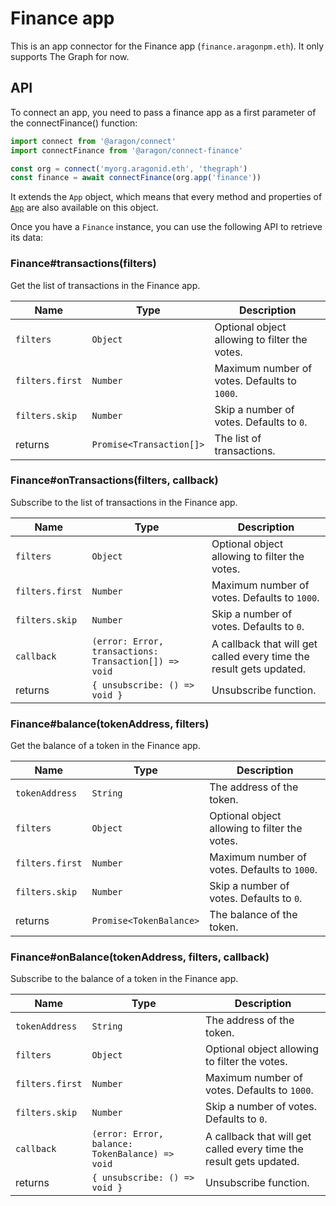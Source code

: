 # Finance app

This is an app connector for the Finance app (`finance.aragonpm.eth`). It only supports The Graph for now.

## API

To connect an app, you need to pass a finance app as a first parameter of the connectFinance() function:

```js
import connect from '@aragon/connect'
import connectFinance from '@aragon/connect-finance'

const org = connect('myorg.aragonid.eth', 'thegraph')
const finance = await connectFinance(org.app('finance'))
```

It extends the `App` object, which means that every method and properties of [`App`](../api-reference/app.md) are also available on this object.

Once you have a `Finance` instance, you can use the following API to retrieve its data:

### Finance\#transactions\(filters\)

Get the list of transactions in the Finance app.

| Name            | Type                     | Description                                   |
| --------------- | ------------------------ | --------------------------------------------- |
| `filters`       | `Object`                 | Optional object allowing to filter the votes. |
| `filters.first` | `Number`                 | Maximum number of votes. Defaults to `1000`.  |
| `filters.skip`  | `Number`                 | Skip a number of votes. Defaults to `0`.      |
| returns         | `Promise<Transaction[]>` | The list of transactions.                     |

### Finance\#onTransactions\(filters, callback\)

Subscribe to the list of transactions in the Finance app.

| Name            | Type                                                  | Description                                                         |
| --------------- | ----------------------------------------------------- | ------------------------------------------------------------------- |
| `filters`       | `Object`                                              | Optional object allowing to filter the votes.                       |
| `filters.first` | `Number`                                              | Maximum number of votes. Defaults to `1000`.                        |
| `filters.skip`  | `Number`                                              | Skip a number of votes. Defaults to `0`.                            |
| `callback`      | `(error: Error, transactions: Transaction[]) => void` | A callback that will get called every time the result gets updated. |
| returns         | `{ unsubscribe: () => void }`                         | Unsubscribe function.                                               |

### Finance\#balance\(tokenAddress, filters\)

Get the balance of a token in the Finance app.

| Name            | Type                    | Description                                   |
| --------------- | ----------------------- | --------------------------------------------- |
| `tokenAddress`  | `String`                | The address of the token.                     |
| `filters`       | `Object`                | Optional object allowing to filter the votes. |
| `filters.first` | `Number`                | Maximum number of votes. Defaults to `1000`.  |
| `filters.skip`  | `Number`                | Skip a number of votes. Defaults to `0`.      |
| returns         | `Promise<TokenBalance>` | The balance of the token.                     |

### Finance\#onBalance\(tokenAddress, filters, callback\)

Subscribe to the balance of a token in the Finance app.

| Name            | Type                                            | Description                                                         |
| --------------- | ----------------------------------------------- | ------------------------------------------------------------------- |
| `tokenAddress`  | `String`                                        | The address of the token.                                           |
| `filters`       | `Object`                                        | Optional object allowing to filter the votes.                       |
| `filters.first` | `Number`                                        | Maximum number of votes. Defaults to `1000`.                        |
| `filters.skip`  | `Number`                                        | Skip a number of votes. Defaults to `0`.                            |
| `callback`      | `(error: Error, balance: TokenBalance) => void` | A callback that will get called every time the result gets updated. |
| returns         | `{ unsubscribe: () => void }`                   | Unsubscribe function.                                               |
